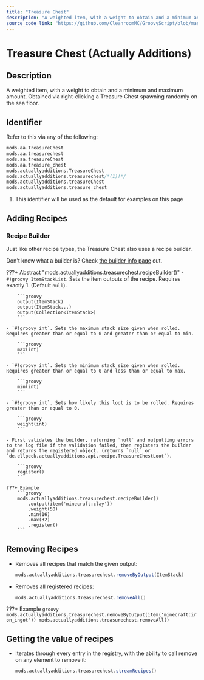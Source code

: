 ```yaml
---
title: "Treasure Chest"
description: "A weighted item, with a weight to obtain and a minimum and maximum amount. Obtained via right-clicking a Treasure Chest spawning randomly on the sea floor."
source_code_link: "https://github.com/CleanroomMC/GroovyScript/blob/master/src/main/java/com/cleanroommc/groovyscript/compat/mods/actuallyadditions/TreasureChest.java"
---
```


# Treasure Chest (Actually Additions)

## Description

A weighted item, with a weight to obtain and a minimum and maximum amount. Obtained via right-clicking a Treasure Chest spawning randomly on the sea floor.

## Identifier

Refer to this via any of the following:

```groovy hl_lines="6"
mods.aa.TreasureChest
mods.aa.treasurechest
mods.aa.treasureChest
mods.aa.treasure_chest
mods.actuallyadditions.TreasureChest
mods.actuallyadditions.treasurechest/*(1)!*/
mods.actuallyadditions.treasureChest
mods.actuallyadditions.treasure_chest
```

1. This identifier will be used as the default for examples on this page

## Adding Recipes

### Recipe Builder

Just like other recipe types, the Treasure Chest also uses a recipe builder.

Don't know what a builder is? Check [the builder info page](../../../groovy/builder.md) out.

???+ Abstract "mods.actuallyadditions.treasurechest.recipeBuilder()"
    - `#!groovy ItemStackList`. Sets the item outputs of the recipe. Requires exactly 1. (Default `null`).

        ```groovy
        output(ItemStack)
        output(ItemStack...)
        output(Collection<ItemStack>)
        ```

    - `#!groovy int`. Sets the maximum stack size given when rolled. Requires greater than or equal to 0 and greater than or equal to min.

        ```groovy
        max(int)
        ```

    - `#!groovy int`. Sets the minimum stack size given when rolled. Requires greater than or equal to 0 and less than or equal to max.

        ```groovy
        min(int)
        ```

    - `#!groovy int`. Sets how likely this loot is to be rolled. Requires greater than or equal to 0.

        ```groovy
        weight(int)
        ```

    - First validates the builder, returning `null` and outputting errors to the log file if the validation failed, then registers the builder and returns the registered object. (returns `null` or `de.ellpeck.actuallyadditions.api.recipe.TreasureChestLoot`).

        ```groovy
        register()
        ```

    ???+ Example
        ```groovy
        mods.actuallyadditions.treasurechest.recipeBuilder()
            .output(item('minecraft:clay'))
            .weight(50)
            .min(16)
            .max(32)
            .register()
        ```



## Removing Recipes

- Removes all recipes that match the given output:

    ```groovy
    mods.actuallyadditions.treasurechest.removeByOutput(ItemStack)
    ```

- Removes all registered recipes:

    ```groovy
    mods.actuallyadditions.treasurechest.removeAll()
    ```

???+ Example
    ```groovy
    mods.actuallyadditions.treasurechest.removeByOutput(item('minecraft:iron_ingot'))
    mods.actuallyadditions.treasurechest.removeAll()
    ```

## Getting the value of recipes

- Iterates through every entry in the registry, with the ability to call remove on any element to remove it:

    ```groovy
    mods.actuallyadditions.treasurechest.streamRecipes()
    ```
